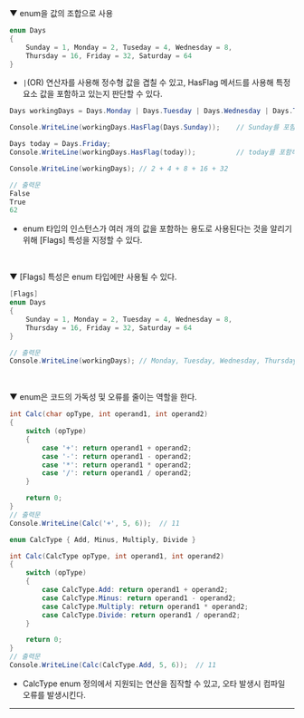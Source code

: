▼ enum을 값의 조합으로 사용
```csharp
enum Days
{
    Sunday = 1, Monday = 2, Tuseday = 4, Wednesday = 8,
    Thursday = 16, Friday = 32, Saturday = 64
}
```
- `|`(OR) 연산자를 사용해 정수형 값을 겹칠 수 있고, HasFlag 메서드를 사용해 특정 요소 값을 포함하고 있는지 판단할 수 있다.
```csharp
Days workingDays = Days.Monday | Days.Tuesday | Days.Wednesday | Days.Thursday | Days.Friday;

Console.WriteLine(workingDays.HasFlag(Days.Sunday));    // Sunday를 포함하고 있는가?

Days today = Days.Friday;
Console.WriteLine(workingDays.HasFlag(today));          // today를 포함하고 있는가?

Console.WriteLine(workingDays); // 2 + 4 + 8 + 16 + 32

// 출력문
False
True
62
```
- enum 타입의 인스턴스가 여러 개의 값을 포함하는 용도로 사용된다는 것을 알리기 위해 [Flags] 특성을 지정할 수 있다.
<br>

▼ [Flags] 특성은 enum 타입에만 사용될 수 있다.
```csharp
[Flags]
enum Days
{
    Sunday = 1, Monday = 2, Tuesday = 4, Wednesday = 8,
    Thursday = 16, Friday = 32, Saturday = 64
}

// 출력문
Console.WriteLine(workingDays); // Monday, Tuesday, Wednesday, Thursday, Friday
```
<br>

▼ enum은 코드의 가독성 및 오류를 줄이는 역할을 한다.
```csharp
int Calc(char opType, int operand1, int operand2)
{
    switch (opType)
    {
        case '+': return operand1 + operand2;
        case '-': return operand1 - operand2;
        case '*': return operand1 * operand2;
        case '/': return operand1 / operand2;
    }

    return 0;
}
// 출력문
Console.WriteLine(Calc('+', 5, 6));  // 11
```

```csharp
enum CalcType { Add, Minus, Multiply, Divide }

int Calc(CalcType opType, int operand1, int operand2)
{
    switch (opType)
    {
        case CalcType.Add: return operand1 + operand2;
        case CalcType.Minus: return operand1 - operand2;
        case CalcType.Multiply: return operand1 * operand2;
        case CalcType.Divide: return operand1 / operand2;
    }

    return 0;
}
// 출력문
Console.WriteLine(Calc(CalcType.Add, 5, 6));  // 11
```
- CalcType enum 정의에서 지원되는 연산을 짐작할 수 있고, 오타 발생시 컴파일 오류를 발생시킨다.

****
<br>
